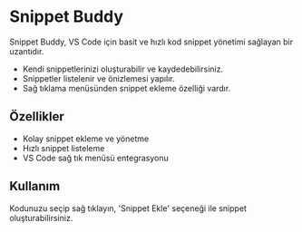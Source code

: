# Snippet Buddy

Snippet Buddy, VS Code için basit ve hızlı kod snippet yönetimi sağlayan bir uzantıdır.

- Kendi snippetlerinizi oluşturabilir ve kaydedebilirsiniz.
- Snippetler listelenir ve önizlemesi yapılır.
- Sağ tıklama menüsünden snippet ekleme özelliği vardır.

## Özellikler

- Kolay snippet ekleme ve yönetme
- Hızlı snippet listeleme
- VS Code sağ tık menüsü entegrasyonu

## Kullanım

Kodunuzu seçip sağ tıklayın, 'Snippet Ekle' seçeneği ile snippet oluşturabilirsiniz.
